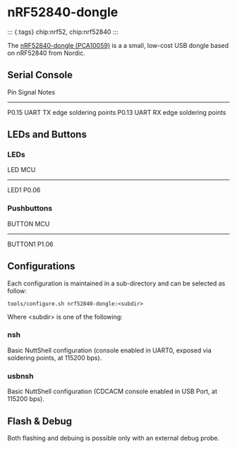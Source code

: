 nRF52840-dongle
===============

::: {.tags}
chip:nrf52, chip:nrf52840
:::

The [nRF52840-dongle
(PCA10059)](https://www.nordicsemi.com/Products/Development-hardware/nrf52840-dongle)
is a a small, low-cost USB dongle based on nRF52840 from Nordic.

Serial Console
--------------

  Pin     Signal    Notes
  ------- --------- -----------------------
  P0.15   UART TX   edge soldering points
  P0.13   UART RX   edge soldering points

LEDs and Buttons
----------------

### LEDs

  LED    MCU
  ------ -------
  LED1   P0.06

### Pushbuttons

  BUTTON    MCU
  --------- -------
  BUTTON1   P1.06

Configurations
--------------

Each configuration is maintained in a sub-directory and can be selected
as follow:

    tools/configure.sh nrf52840-dongle:<subdir>

Where \<subdir\> is one of the following:

### nsh

Basic NuttShell configuration (console enabled in UART0, exposed via
soldering points, at 115200 bps).

### usbnsh

Basic NuttShell configuration (CDCACM console enabled in USB Port, at
115200 bps).

Flash & Debug
-------------

Both flashing and debuing is possible only with an external debug probe.
